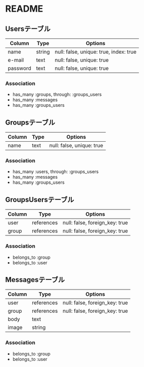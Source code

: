 # README

<!-- This README would normally document whatever steps are necessary to get the
application up and running.

Things you may want to cover:

* Ruby version

* System dependencies

* Configuration

* Database creation

* Database initialization

* How to run the test suite

* Services (job queues, cache servers, search engines, etc.)

* Deployment instructions

* ... -->
## Usersテーブル

|Column|Type|Options|
|------|----|-------|
|name|string|null: false, unique: true, index: true|
|e-mail|text|null: false, unique: true|
|password|text|null: false, unique: true|

### Association
- has_many :groups, through: :groups_users
- has_many :messages
- has_many :groups_users

## Groupsテーブル

|Column|Type|Options|
|------|----|-------|
|name|text|null: false, unique: true|

### Association
- has_many :users, through: :groups_users
- has_many :messages
- has_many :groups_users

## GroupsUsersテーブル

|Column|Type|Options|
|------|----|-------|
|user|references|null: false, foreign_key: true|
|group|references|null: false, foreign_key: true|

### Association
- belongs_to :group
- belongs_to :user

## Messagesテーブル

|Column|Type|Options|
|------|----|-------|
|user|references|null: false, foreign_key: true|
|group|references|null: false, foreign_key: true|
|body|text||
|image|string||

### Association
- belongs_to :group
- belongs_to :user
